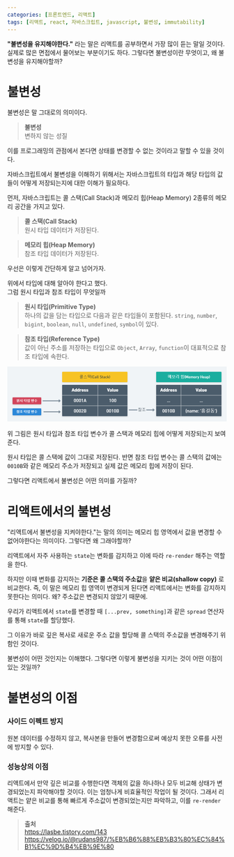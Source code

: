 ```yaml
---
categories: [프론트엔드, 리액트]
tags: [리액트, react, 자바스크립트, javascript, 불변성, immutability]
---
```


**"불변성을 유지해야한다."** 라는 말은 리액트를 공부하면서 가장 많이 듣는 말일 것이다. 실제로 많은 면접에서 물어보는 부분이기도 하다. 그렇다면 불변성이란 무엇이고, 왜 불변성을 유지해야할까?

# 불변성
불변성은 말 그대로의 의미이다.
> **불변성** <br>
> 변하지 않는 성질 <br>

이를 프로그래밍의 관점에서 본다면 상태를 변경할 수 없는 것이라고 말할 수 있을 것이다.

자바스크립트에서 불변성을 이해하기 위해서는 자바스크립트의 타입과 해당 타입의 값들이 어떻게 저장되는지에 대한 이해가 필요하다.

먼저, 자바스크립트는 콜 스택(Call Stack)과 메모리 힙(Heap Memory) 2종류의 메모리 공간을 가지고 있다.

> **콜 스택(Call Stack)<br>**
> 원시 타입 데이터가 저장된다.

> **메모리 힙(Heap Memory)<br>**
> 참조 타입 데이터가 저장된다.

우선은 이렇게 간단하게 알고 넘어가자.

위에서 타입에 대해 알아야 한다고 했다.<br>
그럼 원시 타입과 참조 타입이 무엇일까

> **원시 타입(Primitive Type)**<br>
> 하나의 값을 담는 타입으로 다음과 같은 타입들이 포함된다. `string`, `number`, `bigint`, `boolean`, `null`, `undefined`, `symbol`이 있다.


> **참조 타입(Reference Type)**<br>
> 값이 아닌 주소를 저장하는 타입으로 `Object`, `Array`, `function`이 대표적으로 참조 타입에 속한다.

![](/assets/img/post/2024-08-19/type.png)

위 그림은 원시 타입과 참조 타입 변수가 콜 스택과 메모리 힙에 어떻게 저장되는지 보여준다.

원시 타입은 콜 스택에 값이 그대로 저장된다.
반면 참조 타입 변수는 콜 스택의 값에는 `0010B`와 같은 메모리 주소가 저장되고 실제 값은 메모리 힙에 저장이 된다.

그렇다면 리액트에서 불변성은 어떤 의미를 가질까?

# 리액트에서의 불변성
"리액트에서 불변성을 지켜야한다."는 말의 의미는 메모리 힙 영역에서 값을 변경할 수 없어야한다는 의미이다. 그렇다면 왜 그래야할까?

리액트에서 자주 사용하는  `state`는 변화를 감지하고 이에 따라 `re-render` 해주는 역할을 한다.

하지만 이때 변화를 감지하는 **기준은 콜 스택의 주소값**을 **얕은 비교(shallow copy)** 로 비교한다. 즉, 이 말은 메모리 힙 영역이 변경되게 된다면 리액트에서는 변화를 감지하지 못한다는 의미다. 왜? 주소값은 변경되지 않았기 때문에.

우리가 리액트에서 `state`를 변경할 때 `[...prev, something]`과 같은 `spread` 연산자를 통해 `state`를 할당했다.

그 이유가 바로 깊은 복사로 새로운 주소 값을 할당해 콜 스택의 주소값을 변경해주기 위함인 것이다.

불변성이 어떤 것인지는 이해했다.
그렇다면 이렇게 불변성을 지키는 것이 어떤 이점이 있는 것일까?

# 불변성의 이점
### 사이드 이펙트 방지
원본 데이터를 수정하지 않고, 복사본을 만들어 변경함으로써 예상치 못한 오류를 사전에 방지할 수 있다.

### 성능상의 이점
리액트에서 만약 깊은 비교를 수행한다면 객체의 값을 하나하나 모두 비교해 상태가 변경되었는지 파악해야할 것이다. 이는 엄청나게 비효율적인 작업이 될 것이다. 그래서 리액트는 얕은 비교를 통해 빠르게 주소값이 변경되었는지만 파악하고, 이를 `re-render` 해준다.


> **출처** <br>
https://lasbe.tistory.com/143
https://velog.io/@rudans987/%EB%B6%88%EB%B3%80%EC%84%B1%EC%9D%B4%EB%9E%80
